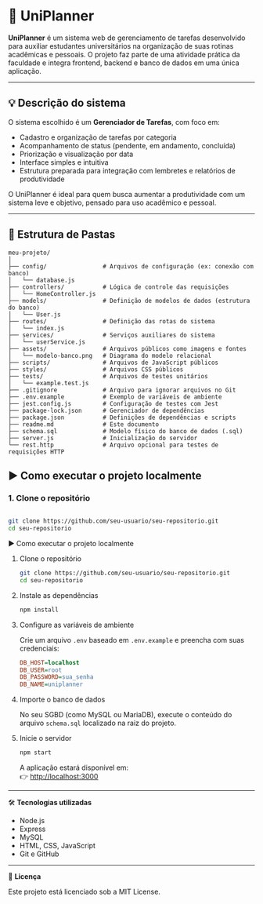
# 📌 UniPlanner

**UniPlanner** é um sistema web de gerenciamento de tarefas desenvolvido para auxiliar estudantes universitários na organização de suas rotinas acadêmicas e pessoais. O projeto faz parte de uma atividade prática da faculdade e integra frontend, backend e banco de dados em uma única aplicação.

---

## 💡 Descrição do sistema

O sistema escolhido é um **Gerenciador de Tarefas**, com foco em:

- Cadastro e organização de tarefas por categoria
- Acompanhamento de status (pendente, em andamento, concluída)
- Priorização e visualização por data
- Interface simples e intuitiva
- Estrutura preparada para integração com lembretes e relatórios de produtividade

O UniPlanner é ideal para quem busca aumentar a produtividade com um sistema leve e objetivo, pensado para uso acadêmico e pessoal.

---

## 📁 Estrutura de Pastas

```plaintext
meu-projeto/
│
├── config/                # Arquivos de configuração (ex: conexão com banco)
│   └── database.js
├── controllers/           # Lógica de controle das requisições
│   └── HomeController.js
├── models/                # Definição de modelos de dados (estrutura do banco)
│   └── User.js
├── routes/                # Definição das rotas do sistema
│   └── index.js
├── services/              # Serviços auxiliares do sistema
│   └── userService.js
├── assets/                # Arquivos públicos como imagens e fontes
│   └── modelo-banco.png   # Diagrama do modelo relacional
├── scripts/               # Arquivos de JavaScript públicos
├── styles/                # Arquivos CSS públicos
├── tests/                 # Arquivos de testes unitários
│   └── example.test.js
├── .gitignore             # Arquivo para ignorar arquivos no Git
├── .env.example           # Exemplo de variáveis de ambiente
├── jest.config.js         # Configuração de testes com Jest
├── package-lock.json      # Gerenciador de dependências
├── package.json           # Definições de dependências e scripts
├── readme.md              # Este documento
├── schema.sql             # Modelo físico do banco de dados (.sql)
├── server.js              # Inicialização do servidor
└── rest.http              # Arquivo opcional para testes de requisições HTTP

```

## ▶️ Como executar o projeto localmente

### 1. Clone o repositório

```bash

git clone https://github.com/seu-usuario/seu-repositorio.git
cd seu-repositorio

```
▶️ Como executar o projeto localmente

1. Clone o repositório

    ```bash
    git clone https://github.com/seu-usuario/seu-repositorio.git
    cd seu-repositorio
    ```

2. Instale as dependências

    ```bash
    npm install
    ```

3. Configure as variáveis de ambiente

    Crie um arquivo `.env` baseado em `.env.example` e preencha com suas credenciais:

    ```ini
    DB_HOST=localhost
    DB_USER=root
    DB_PASSWORD=sua_senha
    DB_NAME=uniplanner
    ```

4. Importe o banco de dados

    No seu SGBD (como MySQL ou MariaDB), execute o conteúdo do arquivo `schema.sql` localizado na raiz do projeto.

5. Inicie o servidor

    ```bash
    npm start
    ```

    A aplicação estará disponível em:  
    👉 [http://localhost:3000](http://localhost:3000)

---

🛠 **Tecnologias utilizadas**

- Node.js
- Express
- MySQL
- HTML, CSS, JavaScript
- Git e GitHub

---

📌 **Licença**

Este projeto está licenciado sob a MIT License.

